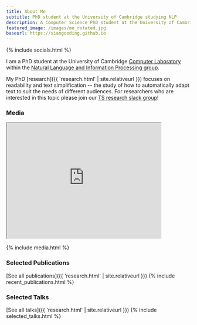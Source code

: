 ```yaml
---
title: About Me
subtitle: PhD student at the University of Cambridge studying NLP
description: A Computer Science PhD student at the University of Cambridge
featured_image: /images/me_rotated.jpg
baseurl: https://siangooding.github.io
---
```

{% include socials.html %}

I am a PhD student at the University of Cambridge <a href="https://www.cl.cam.ac.uk">Computer Laboratory</a> within the <a href="https://www.cl.cam.ac.uk/research/nl/">Natural Language and Information Processing group</a>. 

My PhD [research]({{ 'research.html' | site.relativeurl }}) focuses on readability and text simplification -- the study of how to automatically adapt text to suit the needs of different audiences. For researchers who are interested in this topic please join our <a href="https://join.slack.com/t/textsimplification/shared_invite/zt-9vypl5uq-M7ViTMsnFyGkcuyw_zPOAQ">TS research slack group</a>!

### Media

<iframe width="420" height="315" src="http://www.youtube.com/embed/dQw4w9WgXcQ" frameborder="1" allowfullscreen></iframe>

{% include media.html %}

### Selected Publications
[See all publications]({{ 'research.html' | site.relativeurl }})
{% include recent_publications.html %}
### Selected Talks
[See all talks]({{ 'research.html' | site.relativeurl }})
{% include selected_talks.html %}



